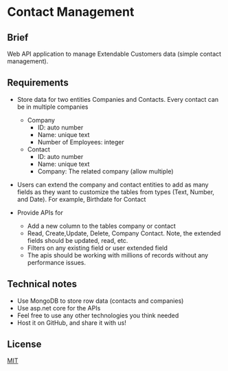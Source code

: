 # Contact Management

## Brief
Web API application to manage Extendable Customers data (simple contact management).

## Requirements

- Store data for two entities Companies and Contacts. Every contact can be in multiple companies
  - Company
	- ID: auto number
    - Name: unique text
    - Number of Employees: integer
  - Contact
    - ID: auto number
	- Name: unique text
	- Company: The related company (allow multiple)
	
- Users can extend the company and contact entities to add as many fields as they want to customize the tables from types (Text, Number, and Date). For example, Birthdate for Contact

- Provide APIs for
  - Add a new column to the tables company or contact
  - Read, Create,Update, Delete, Company Contact. Note, the extended fields should be updated, read, etc. 
  - Filters on any existing field or user extended field
  - The apis should be working with millions of records without any performance issues.
 
## Technical notes

- Use MongoDB to store row data (contacts and companies)
- Use asp.net core for the APIs
- Feel free to use any other technologies you think needed
- Host it on GitHub, and share it with us!

## License
[MIT](LICENSE)
